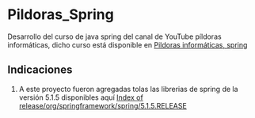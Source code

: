 # Pildoras_Spring
Desarrollo del curso de java spring del canal de YouTube píldoras informáticas, dicho curso está disponible en [Pildoras informáticas, spring](https://www.youtube.com/playlist?list=PLU8oAlHdN5Blq85GIxtKjIXdfHPksV_Hm)

## Indicaciones

1. A este proyecto fueron agregadas tolas las librerias de spring de la versión 5.1.5 disponibles aquí [Index of release/org/springframework/spring/5.1.5.RELEASE](https://repo.spring.io/release/org/springframework/spring/5.1.5.RELEASE/)
